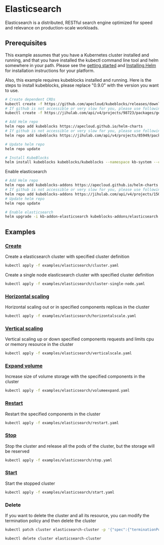# Elasticsearch

Elasticsearch is a distributed, RESTful search engine optimized for speed and relevance on production-scale workloads.

## Prerequisites

This example assumes that you have a Kubernetes cluster installed and running, and that you have installed the kubectl command line tool and helm somewhere in your path. Please see the [getting started](https://kubernetes.io/docs/setup/)  and [Installing Helm](https://helm.sh/docs/intro/install/) for installation instructions for your platform.

Also, this example requires kubeblocks installed and running. Here is the steps to install kubeblocks, please replace "0.9.0" with the version you want to use.
```bash
# Create dependent CRDs
kubectl create -f https://github.com/apecloud/kubeblocks/releases/download/v0.9.0/kubeblocks_crds.yaml
# If github is not accessible or very slow for you, please use following command instead
kubectl create -f https://jihulab.com/api/v4/projects/98723/packages/generic/kubeblocks/v0.9.0/kubeblocks_crds.yaml

# Add Helm repo 
helm repo add kubeblocks https://apecloud.github.io/helm-charts
# If github is not accessible or very slow for you, please use following repo instead
helm repo add kubeblocks https://jihulab.com/api/v4/projects/85949/packages/helm/stable

# Update helm repo
helm repo update

# Install KubeBlocks
helm install kubeblocks kubeblocks/kubeblocks --namespace kb-system --create-namespace --version="0.9.0"
```
Enable elasticsearch
```bash
# Add Helm repo 
helm repo add kubeblocks-addons https://apecloud.github.io/helm-charts
# If github is not accessible or very slow for you, please use following repo instead
helm repo add kubeblocks-addons https://jihulab.com/api/v4/projects/150246/packages/helm/stable
# Update helm repo
helm repo update

# Enable elasticsearch 
helm upgrade -i kb-addon-elasticsearch kubeblocks-addons/elasticsearch --version 0.9.0 -n kb-system  
``` 

## Examples

### [Create](cluster.yaml) 
Create a elasticsearch cluster with specified cluster definition 
```bash
kubectl apply -f examples/elasticsearch/cluster.yaml
```

Create a single node elasticsearch cluster with specified cluster definition
```bash
kubectl apply -f examples/elasticsearch/cluster-single-node.yaml
```

### [Horizontal scaling](horizontalscale.yaml)
Horizontal scaling out or in specified components replicas in the cluster
```bash
kubectl apply -f examples/elasticsearch/horizontalscale.yaml
```

### [Vertical scaling](verticalscale.yaml)
Vertical scaling up or down specified components requests and limits cpu or memory resource in the cluster
```bash
kubectl apply -f examples/elasticsearch/verticalscale.yaml
```

### [Expand volume](volumeexpand.yaml)
Increase size of volume storage with the specified components in the cluster
```bash
kubectl apply -f examples/elasticsearch/volumeexpand.yaml
```

### [Restart](restart.yaml)
Restart the specified components in the cluster
```bash
kubectl apply -f examples/elasticsearch/restart.yaml
```

### [Stop](stop.yaml)
Stop the cluster and release all the pods of the cluster, but the storage will be reserved
```bash
kubectl apply -f examples/elasticsearch/stop.yaml
```

### [Start](start.yaml)
Start the stopped cluster
```bash
kubectl apply -f examples/elasticsearch/start.yaml
```

### Delete
If you want to delete the cluster and all its resource, you can modify the termination policy and then delete the cluster
```bash
kubectl patch cluster elasticsearch-cluster -p '{"spec":{"terminationPolicy":"WipeOut"}}' --type="merge"

kubectl delete cluster elasticsearch-cluster
```
